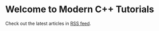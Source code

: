 <!-- docs/index.md -->
# Welcome to Modern C++ Tutorials

Check out the latest articles in [RSS feed](rss.xml).
